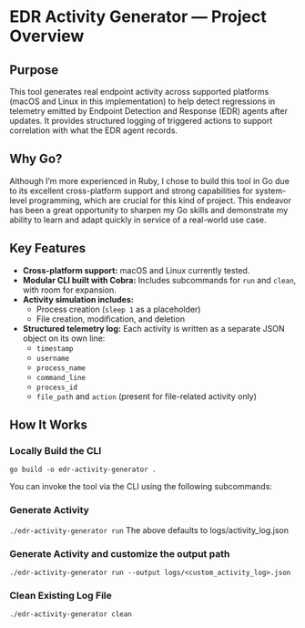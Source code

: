 # EDR Activity Generator — Project Overview

## Purpose

This tool generates real endpoint activity across supported platforms (macOS and Linux in this implementation) to help detect regressions in telemetry emitted by Endpoint Detection and Response (EDR) agents after updates. It provides structured logging of triggered actions to support correlation with what the EDR agent records.

## Why Go?

Although I’m more experienced in Ruby, I chose to build this tool in Go due to its excellent cross-platform support and strong capabilities for system-level programming, which are crucial for this kind of project. This endeavor has been a great opportunity to sharpen my Go skills and demonstrate my ability to learn and adapt quickly in service of a real-world use case.

## Key Features

- **Cross-platform support:** macOS and Linux currently tested.
- **Modular CLI built with Cobra:** Includes subcommands for `run` and `clean`, with room for expansion.
- **Activity simulation includes:**
  - Process creation (`sleep 1` as a placeholder)
  - File creation, modification, and deletion
- **Structured telemetry log:** Each activity is written as a separate JSON object on its own line:
  - `timestamp`
  - `username`
  - `process_name`
  - `command_line`
  - `process_id`
  - `file_path` and `action` (present for file-related activity only)

## How It Works

### Locally Build the CLI

`go build -o edr-activity-generator .`

You can invoke the tool via the CLI using the following subcommands:

### Generate Activity

`./edr-activity-generator run`
The above defaults to logs/activity_log.json

### Generate Activity and customize the output path

`./edr-activity-generator run --output logs/<custom_activity_log>.json`

### Clean Existing Log File

`./edr-activity-generator clean`
